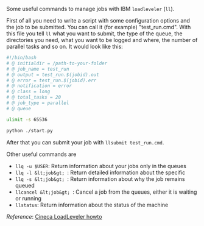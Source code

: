 <!-- 
.. link: 
.. description: 
.. tags: code, Master Thesis, imported
.. date: 2011-11-04
.. title: Loadleveler quick howto
.. slug: loadleveler-quick-howto
-->

Some useful commands to manage jobs with IBM `loadleveler` (`ll`).

First of all you need to write a script with some configuration options and the job to be submitted. You can call it (for example) "test_run.cmd". With this file you tell `ll` what you want to submit, the type of the queue, the directories you need, what you want to be logged and where, the number of parallel tasks and so on.
It would look like this:    

````bash
#!/bin/bash
# @ initialdir = /path-to-your-folder
# @ job_name = test_run
# @ output = test_run.$(jobid).out
# @ error = test_run.$(jobid).err
# @ notification = error
# @ class = long
# @ total_tasks = 20
# @ job_type = parallel
# @ queue

ulimit -s 65536

python ./start.py
````
<!-- TEASER_END -->

After that you can submit your job with `llsubmit test_run.cmd`.    

Other useful commands are    

* `llq -u $USER`: Return information about your jobs only in the queues
* `llq -l &lt;job&gt; `: Return detailed information about the specific
* `llq -s &lt;job&gt; `: Return information about why the job remains queued
* `llcancel &lt;job&gt; `: Cancel a job from the queues, either it is waiting or running
* `llstatus`: Return information about the status of the machine

<em>Reference</em>: <a href="http://hpc.cineca.it/content/batch-scheduler-loadleveler" target="_blank" title="Cineca LoadLeveler howto">Cineca LoadLeveler howto</a>